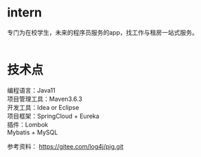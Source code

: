 # intern
专门为在校学生，未来的程序员服务的app，找工作与租房一站式服务。<br/>
<br/>
# 技术点
编程语言：Java11<br/>
项目管理工具：Maven3.6.3<br/>
开发工具：Idea or Eclipse<br/>
项目框架：SpringCloud + Eureka<br/>
插件：Lombok <br/>
Mybatis + MySQL<br/>

参考资料：
https://gitee.com/log4j/pig.git
